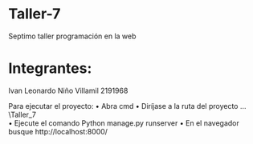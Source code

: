# Taller-7
<p> Septimo taller programación en la web <p>
<h1> Integrantes: </h1>

<p>Ivan Leonardo Niño Villamil 2191968<p>

Para ejecutar el proyecto:
•	Abra cmd
•	Diríjase a la ruta del proyecto …\Taller_7\
•	Ejecute el comando Python manage.py runserver
•	En el navegador busque http://localhost:8000/



